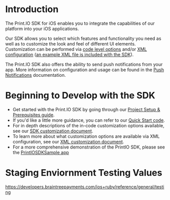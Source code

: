 # Introduction

The Print.IO SDK for iOS enables you to integrate the capabilities of our platform into your iOS applications.

Our SDK allows you to select which features and functionality you need as well as to customize the look and feel of different UI elements. Customization can be performed via [code level options](https://github.com/printdotio/printio-ios-sdk/blob/gh-pages/ios_sdk_customization.md) and/or [XML configuration](https://github.com/printdotio/printio-ios-sdk/blob/gh-pages/xml_customization.md) ([an example XML file is included with the SDK](https://github.com/printdotio/printio-ios-sdk/blob/master/customization.xml.md)).

The Print.IO SDK also offers the ability to send push notifications from your app. More information on configuration and usage can be found in the [Push Notifications](https://github.com/printdotio/printio-ios-sdk/blob/master/PUSH_NOTIFICATIONS.md) documentation.

# Beginning to Develop with the SDK

- Get started with the Print.IO SDK by going through our [Project Setup & Prerequisites guide](https://github.com/printdotio/printio-ios-sdk/blob/gh-pages/project_setup.md).
- If you'd like a little more guidance, you can refer to our [Quick Start code](https://github.com/printdotio/printio-ios-sdk/blob/gh-pages/quick_start.md).
- For in depth descriptions of the in-code customization options available, see our [SDK customization document](https://github.com/printdotio/printio-ios-sdk/blob/gh-pages/ios_sdk_customization.md).
- To learn more about what customization options are available via XML configuration, see our [XML customization document](https://github.com/printdotio/printio-ios-sdk/blob/gh-pages/xml_customization.md).
- For a more comprehensive demonstration of the PrintIO SDK, please see the [PrintIOSDKSample app](https://github.com/printdotio/printio-ios-example)

# Staging Enviornment Testing Values

https://developers.braintreepayments.com/ios+ruby/reference/general/testing
